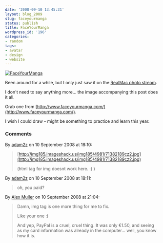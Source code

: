 ```yaml
---
date: '2008-09-10 13:45:31'
layout: blog_2009
slug: faceyourmanga
status: publish
title: FaceYourManga
wordpress_id: '196'
categories:
- random
tags:
- avatar
- design
- website
---
```


[![FaceYourManga](http://s3.amazonaws.com/alexmuller/static/blog/2008-09-10-faceyourmanga.jpg)](http://s3.amazonaws.com/alexmuller/static/blog/2008-09-10-faceyourmanga.jpg)

Been around for a while, but I only just saw it on the
[RealMac photo stream](http://www.flickr.com/photos/realmacsoftware/2778154965/).

I don't need to say anything more... the image accompanying this post does it all.

Grab one from [http://www.faceyourmanga.com/](http://www.faceyourmanga.com/).

I wish I could draw - might be something to practice and learn this year.

### Comments ###

By [adam2z](http://zethrae.us) on 10 September 2008 at 18:10:

> [http://img185.imageshack.us/img185/4981/71382189cz2.jpg](http://img185.imageshack.us/img185/4981/71382189cz2.jpg)
> 
> (html tag for img doesnt work here. :( )

By [adam2z](http://zethrae.us) on 10 September 2008 at 18:11:

> oh, you paid?

By [Alex Muller](http://alex.mullr.net/blog/) on 10 September 2008 at 21:04:

> Damn, img tag is one more thing for me to fix.
> 
> Like your one :)
> 
> And yep, PayPal is a cruel, cruel thing. It was only €1.50, and seeing as my
> card information was already in the computer... well, you know how it is.
